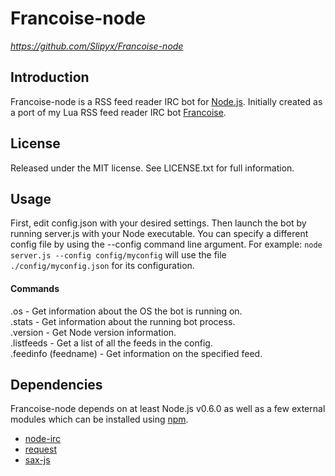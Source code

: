 # Francoise-node
*https://github.com/Slipyx/Francoise-node*

## Introduction
Francoise-node is a RSS feed reader IRC bot for [Node.js](http://nodejs.org/).
Initially created as a port of my Lua RSS feed reader IRC bot
[Francoise](https://github.com/Slipyx/Francoise).

## License
Released under the MIT license. See LICENSE.txt for full information.

## Usage
First, edit config.json with your desired settings. Then launch the bot by
running server.js with your Node executable. You can specify a different config
file by using the --config command line argument. For example: `node server.js
--config config/myconfig` will use the file `./config/myconfig.json` for its
configuration.

#### Commands
.os - Get information about the OS the bot is running on.  
.stats - Get information about the running bot process.  
.version - Get Node version information.  
.listfeeds - Get a list of all the feeds in the config.  
.feedinfo (feedname) - Get information on the specified feed.  

## Dependencies
Francoise-node depends on at least Node.js v0.6.0 as well as a few external
modules which can be installed using [npm](http://npmjs.org/).  

*   [node-irc](https://github.com/martynsmith/node-irc)
*   [request](https://github.com/mikeal/request)
*   [sax-js](https://github.com/isaacs/sax-js)
